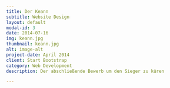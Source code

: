 ```yaml
---
title: Der Keann
subtitle: Website Design
layout: default
modal-id: 3
date: 2014-07-16
img: keann.jpg
thumbnail: keann.jpg
alt: image-alt
project-date: April 2014
client: Start Bootstrap
category: Web Development
description: Der abschließende Bewerb um den Sieger zu küren

---
```


